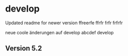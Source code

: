 # develop 
Updated readme for newer version
ffreerfe
ffrfr
frfr
frfrfr

 
neue coole änderungen auf develop
abcdef develop
## Version 5.2